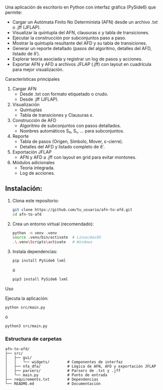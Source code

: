 Una aplicación de escritorio en Python con interfaz gráfica (PySide6) que permite:
- Cargar un Autómata Finito No Determinista (AFN) desde un archivo .txt o .jff (JFLAP).
- Visualizar la quíntupla del AFN, clausuras ε y tabla de transiciones.
- Ejecutar la construcción por subconjuntos paso a paso.
- Mostrar la quíntupla resultante del AFD y su tabla de transiciones.
- Generar un reporte detallado (pasos del algoritmo, detalles del AFD, listado de δ′).
- Explorar teoría asociada y registrar un log de pasos y acciones.
- Exportar AFN y AFD a archivos JFLAP (.jff) con layout en cuadrícula para mejor visualización.

Características principales
1. Cargar AFN
    - Desde .txt con formato etiquetado o crudo.
    - Desde .jff (JFLAP).
2. Visualización
    - Quíntuplas
    - Tabla de transiciones y Clausuras ε.
3. Construcción de AFD
    - Algoritmo de subconjuntos con pasos detallados.
    - Nombres automáticos S₀, S₁, … para subconjuntos.
4. Reporte
    - Tabla de pasos (Origen, Símbolo, Mover, ε-cierre).
    - Detalles del AFD y listado completo de δ′.
5. Exportación JFLAP
    - AFN y AFD a .jff con layout en grid para evitar montones.
6. Módulos adicionales
    - Teoría integrada.
    - Log de acciones.

## Instalación:
1. Clona este repositorio:
   ```bash
   git clone https://github.com/tu_usuario/afn-to-afd.git
   cd afn-to-afd
   ```
2. Crea un entorno virtual (recomendado):
   ```bash
   python -m venv .venv
   source .venv/bin/activate  # Linux/macOS
   .\.venv\Scripts\activate   # Windows
   ```
3. Instala dependencias:
   ```bash
   pip install PySide6 lxml
   ```
    ó
   
   ```bash
   pip3 install PySide6 lxml
   ```


Uso

Ejecuta la aplicación:
```bash
python src/main.py
```
ó

```bash
python3 src/main.py
```

### Estructura de carpetas

```text
afn-to-afd/
├── src/
│   ├── gui/
│   │   └── widgets/        # Componentes de interfaz
│   ├── nfa_dfa/            # Lógica de AFN, AFD y exportación JFLAP
│   ├── parsers/            # Parsers de .txt y .jff
│   └── main.py             # Punto de entrada
├── requirements.txt        # Dependencias
└── README.md               # Documentación
```


